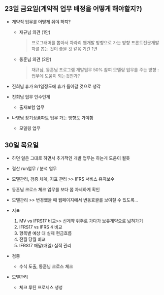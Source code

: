 ## 23일 금요일(계약직 업무 배정을 어떻게 해야할지?)

* 계약직 업무를 어떻게 줘야 하지?
   - 재규님 의견 (1안)
      > 프로그래머를 뽑아서 차라리 웹개발 방향으로 가는 방향
      > 프론트전문개발자를 뽑는 것이 좋을 것 같음 기간 1년

   - 동훈님 의견 (2안)
      > 재규님, 동훈님 프로그램 개발업무 50% 참여
      > 모델링 업무를 주는 방향 : 업무에 도움이 되는것인가?
     
* 진희님 휴가 8/1일정도에 휴가 들어갈 것으로 생각
* 진희님 업무 인수인계
   - 출재보험 업무
* 나영님 장기상품파트 업무 가는 방향도 가야함
   - 모델링 업무
   
## 30일 목요일

* 하던 일은 그대로 하면서 추가적인 개발 업무는 하는게 도움이 될듯 
* 결산 run업무 / 분석 업무 
* 모델관리, 검증 체계, 지표 관리 >> IFRS 서비스 유지보수 
* 동훈님 크로스 체크 업무를 보다 쫌 자세하게 확인
* 모델관리 >> 변경했을 때 웹페이지에서 변동효괄를 보여질 수 있도록... 

* 지표
	1. MV vs IFRS17 비교>> 신계약 위주로 가다가 보유계약으로 넓혀가기
	2. IFRS17 vs IFRS 4 비교
	3. 항목별  예상 대 실제 현금흐름
	4. 전월 당월 비교 
	5. IFRS17 매달(매일) 실적 관리

* 검증
  - 수식 도출, 동훈님 크로스 체크
  
* 모델관리 
   - 체크 루틴 프로세스 생성

<!--stackedit_data:
eyJoaXN0b3J5IjpbLTE2MDMxNzI5MTAsMTU5ODcyODQyLC0yMT
QyOTk3NzIxLC05ODQyMDMyMzgsLTE5NzIxODE4MzQsMTkwNzcx
MzU0MiwtMTExNjY0MzAxLC0xMDY4MjMzMzkyLC0xMjY5MzcwMD
g2LC0xOTUwNTQyMTM4LC0xMzUxMDY5NTM5XX0=
-->